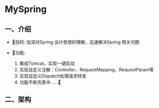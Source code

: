 # MySpring

## 一、介绍
*  🚩目的:
     加深对Spring 设计思想的理解，迅速解决Spring 相关问题
    
*  🚩功能:
     1. 集成Tomcat，实现一键启动
     2. 实现自定义注解：Controller、RequestMapping、RequestParam等  
     3. 实现自定义Dispatch处理请求转发    
     4. 功能不断完善中......🚧
    
## 二、架构
